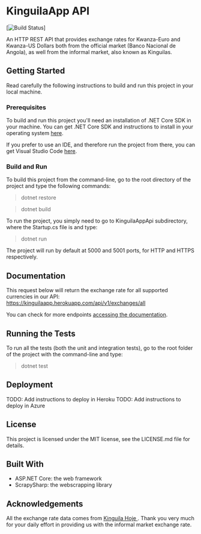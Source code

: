 # KinguilaApp API
[![Build Status](https://travis-ci.com/Henry-Keys/kinguilaapp-api.svg?branch=master)]

An HTTP REST API that provides exchange rates for Kwanza-Euro and Kwanza-US Dollars both from the official market (Banco Nacional de Angola), as well from the informal market, also known as Kinguilas.

## Getting Started
Read carefully the following instructions to build and run this project in your local machine.

### Prerequisites
To build and run this project you'll need an installation of .NET Core SDK in your machine. You can get .NET Core SDK and instructions to install in your operating system [here](https://dotnet.microsoft.com/download).

If you prefer to use an IDE, and therefore run the project from there, you can get Visual Studio Code [here](https://code.visualstudio.com/).

### Build and Run
To build this project from the command-line, go to the root directory of the project and type the following commands:
> dotnet restore

> dotnet build

To run the project, you simply need to go to KinguilaAppApi subdirectory, where the Startup.cs file is and type:
> dotnet run

The project will run by default at 5000 and 5001 ports, for HTTP and HTTPS respectively.

## Documentation
This request below will return the exchange rate for all supported currencies in our API:
https://kinguilaapp.herokuapp.com/api/v1/exchanges/all

You can check for more endpoints [accessing the documentation](https://kinguilaapp.herokuapp.com/).

## Running the Tests
To run all the tests (both the unit and integration tests), go to the root folder of the project with the command-line and type:
> dotnet test

## Deployment
TODO: Add instructions to deploy in Heroku
TODO: Add instructions to deploy in Azure

## License
This project is licensed under the MIT license, see the LICENSE.md file for details.

## Built With
- ASP.NET Core: the web framework
- ScrapySharp: the webscrapping library

## Acknowledgements
All the exchange rate data comes from [Kinguila Hoje
](kinguilahoje.com). Thank you very much for your daily effort in providing us with the informal market exchange rate.

